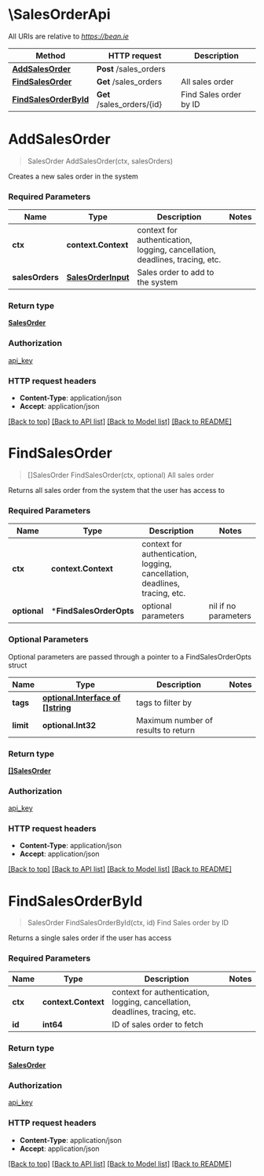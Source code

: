 # \SalesOrderApi

All URIs are relative to *https://bean.ie*

Method | HTTP request | Description
------------- | ------------- | -------------
[**AddSalesOrder**](SalesOrderApi.md#AddSalesOrder) | **Post** /sales_orders | 
[**FindSalesOrder**](SalesOrderApi.md#FindSalesOrder) | **Get** /sales_orders | All sales order
[**FindSalesOrderById**](SalesOrderApi.md#FindSalesOrderById) | **Get** /sales_orders/{id} | Find Sales order by ID


# **AddSalesOrder**
> SalesOrder AddSalesOrder(ctx, salesOrders)


Creates a new sales order in the system

### Required Parameters

Name | Type | Description  | Notes
------------- | ------------- | ------------- | -------------
 **ctx** | **context.Context** | context for authentication, logging, cancellation, deadlines, tracing, etc.
  **salesOrders** | [**SalesOrderInput**](SalesOrderInput.md)| Sales order to add to the system | 

### Return type

[**SalesOrder**](SalesOrder.md)

### Authorization

[api_key](../README.md#api_key)

### HTTP request headers

 - **Content-Type**: application/json
 - **Accept**: application/json

[[Back to top]](#) [[Back to API list]](../README.md#documentation-for-api-endpoints) [[Back to Model list]](../README.md#documentation-for-models) [[Back to README]](../README.md)

# **FindSalesOrder**
> []SalesOrder FindSalesOrder(ctx, optional)
All sales order

Returns all sales order from the system that the user has access to

### Required Parameters

Name | Type | Description  | Notes
------------- | ------------- | ------------- | -------------
 **ctx** | **context.Context** | context for authentication, logging, cancellation, deadlines, tracing, etc.
 **optional** | ***FindSalesOrderOpts** | optional parameters | nil if no parameters

### Optional Parameters
Optional parameters are passed through a pointer to a FindSalesOrderOpts struct

Name | Type | Description  | Notes
------------- | ------------- | ------------- | -------------
 **tags** | [**optional.Interface of []string**](string.md)| tags to filter by | 
 **limit** | **optional.Int32**| Maximum number of results to return | 

### Return type

[**[]SalesOrder**](SalesOrder.md)

### Authorization

[api_key](../README.md#api_key)

### HTTP request headers

 - **Content-Type**: application/json
 - **Accept**: application/json

[[Back to top]](#) [[Back to API list]](../README.md#documentation-for-api-endpoints) [[Back to Model list]](../README.md#documentation-for-models) [[Back to README]](../README.md)

# **FindSalesOrderById**
> SalesOrder FindSalesOrderById(ctx, id)
Find Sales order by ID

Returns a single sales order if the user has access

### Required Parameters

Name | Type | Description  | Notes
------------- | ------------- | ------------- | -------------
 **ctx** | **context.Context** | context for authentication, logging, cancellation, deadlines, tracing, etc.
  **id** | **int64**| ID of sales order to fetch | 

### Return type

[**SalesOrder**](SalesOrder.md)

### Authorization

[api_key](../README.md#api_key)

### HTTP request headers

 - **Content-Type**: application/json
 - **Accept**: application/json

[[Back to top]](#) [[Back to API list]](../README.md#documentation-for-api-endpoints) [[Back to Model list]](../README.md#documentation-for-models) [[Back to README]](../README.md)

